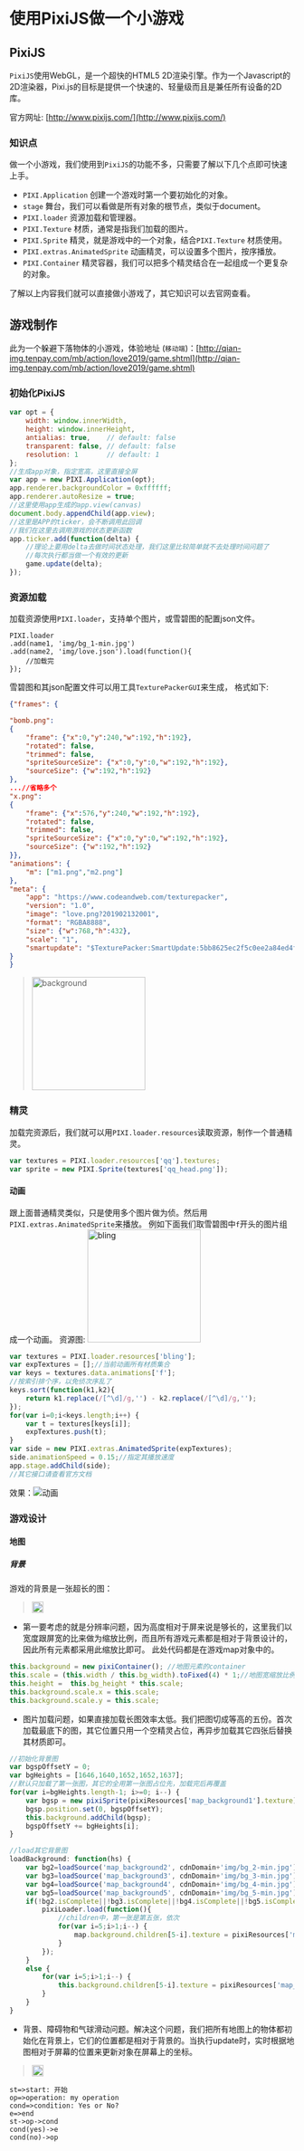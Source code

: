 # 使用PixiJS做一个小游戏
## PixiJS
`PixiJS`使用WebGL，是一个超快的HTML5 2D渲染引擎。作为一个Javascript的2D渲染器，Pixi.js的目标是提供一个快速的、轻量级而且是兼任所有设备的2D库。

官方网址: [http://www.pixijs.com/](http://www.pixijs.com/)

### 知识点
做一个小游戏，我们使用到`PixiJS`的功能不多，只需要了解以下几个点即可快速上手。

* `PIXI.Application` 创建一个游戏时第一个要初始化的对象。
* `stage` 舞台，我们可以看做是所有对象的根节点，类似于document。
* `PIXI.loader` 资源加载和管理器。
* `PIXI.Texture` 材质，通常是指我们加载的图片。
* `PIXI.Sprite` 精灵，就是游戏中的一个对象，结合`PIXI.Texture` 材质使用。
* `PIXI.extras.AnimatedSprite` 动画精灵，可以设置多个图片，按序播放。
* `PIXI.Container` 精灵容器，我们可以把多个精灵结合在一起组成一个更复杂的对象。

了解以上内容我们就可以直接做小游戏了，其它知识可以去官网查看。

## 游戏制作
此为一个躲避下落物体的小游戏，体验地址 (`移动端`)：[http://qian-img.tenpay.com/mb/action/love2019/game.shtml](http://qian-img.tenpay.com/mb/action/love2019/game.shtml)

### 初始化PixiJS
```javascript
var opt = {
    width: window.innerWidth,
    height: window.innerHeight,
    antialias: true,    // default: false
    transparent: false, // default: false
    resolution: 1       // default: 1
};
//生成app对象，指定宽高，这里直接全屏
var app = new PIXI.Application(opt);
app.renderer.backgroundColor = 0xffffff;
app.renderer.autoResize = true;
//这里使用app生成的app.view(canvas)
document.body.appendChild(app.view);
//这里是APP的ticker，会不断调用此回调
//我们在这里去调用游戏的状态更新函数
app.ticker.add(function(delta) {
    //理论上要用delta去做时间状态处理，我们这里比较简单就不去处理时间问题了
    //每次执行都当做一个有效的更新
    game.update(delta);
});
```

### 资源加载
加载资源使用`PIXI.loader`，支持单个图片，或雪碧图的配置json文件。
```
PIXI.loader
.add(name1, 'img/bg_1-min.jpg')
.add(name2, 'img/love.json').load(function(){
    //加载完
});
```
雪碧图和其json配置文件可以用工具`TexturePackerGUI`来生成，
格式如下:
```json
{"frames": {

"bomb.png":
{
	"frame": {"x":0,"y":240,"w":192,"h":192},
	"rotated": false,
	"trimmed": false,
	"spriteSourceSize": {"x":0,"y":0,"w":192,"h":192},
	"sourceSize": {"w":192,"h":192}
},
...//省略多个
"x.png":
{
	"frame": {"x":576,"y":240,"w":192,"h":192},
	"rotated": false,
	"trimmed": false,
	"spriteSourceSize": {"x":0,"y":0,"w":192,"h":192},
	"sourceSize": {"w":192,"h":192}
}},
"animations": {
	"m": ["m1.png","m2.png"]
},
"meta": {
	"app": "https://www.codeandweb.com/texturepacker",
	"version": "1.0",
	"image": "love.png?201902132001",
	"format": "RGBA8888",
	"size": {"w":768,"h":432},
	"scale": "1",
	"smartupdate": "$TexturePacker:SmartUpdate:5bb8625ec2f5c0ee2a84ed4f5a6ad212:f3955dc7846d47f763b8c969f5e7bed3:7f84f9b657b57037d77ff46252171049$"
}
}
```

> <img src="https://raw.githubusercontent.com/jiamao/pixigame/master/img/love.png" height="200px" alt="background"/>

### 精灵
加载完资源后，我们就可以用`PIXI.loader.resources`读取资源，制作一个普通精灵。
```javascript
var textures = PIXI.loader.resources['qq'].textures;
var sprite = new PIXI.Sprite(textures['qq_head.png']);
```
#### 动画

跟上面普通精灵类似，只是使用多个图片做为侦。然后用`PIXI.extras.AnimatedSprite`来播放。
例如下面我们取雪碧图中`f`开头的图片组成一个动画。
资源图: <img src="https://raw.githubusercontent.com/jiamao/pixigame/master/img/bling.png" height="200px" alt="bling"/>

```javascript
var textures = PIXI.loader.resources['bling'];
var expTextures = [];//当前动画所有材质集合
var keys = textures.data.animations['f'];
//按索引排个序，以免侦次序乱了
keys.sort(function(k1,k2){
    return k1.replace(/[^\d]/g,'') - k2.replace(/[^\d]/g,'');
});
for(var i=0;i<keys.length;i++) {
    var t = textures[keys[i]];
    expTextures.push(t);
}
var side = new PIXI.extras.AnimatedSprite(expTextures);
side.animationSpeed = 0.15;//指定其播放速度
app.stage.addChild(side);
//其它接口请查看官方文档
```
效果：![动画](https://raw.githubusercontent.com/jiamao/pixigame/master/img/doc/bling.gif)

### 游戏设计
#### 地图
##### 背景
游戏的背景是一张超长的图： 
> <img src="https://raw.githubusercontent.com/jiamao/pixigame/master/img/bg.jpg" width="20px" alt="background"/>
+ 第一要考虑的就是分辨率问题，因为高度相对于屏来说是够长的，这里我们以宽度跟屏宽的比来做为缩放比例，而且所有游戏元素都是相对于背景设计的，因此所有元素都采用此缩放比即可。
此处代码都是在游戏map对象中的。
```javascript
this.background = new pixiContainer(); //地图元素的container
this.scale = (this.width / this.bg_width).toFixed(4) * 1;//地图宽缩放比例，为整个地图缩放比例
this.height =  this.bg_height * this.scale;
this.background.scale.x = this.scale;
this.background.scale.y = this.scale;
```
+ 图片加载问题，如果直接加载长图效率太低。我们把图切成等高的五份。首次加载最底下的图，其它位置只用一个空精灵占位，再异步加载其它四张后替换其材质即可。
```javascript
//初始化背景图
var bgspOffsetY = 0;
var bgHeights = [1646,1640,1652,1652,1637];
//默认只加载了第一张图，其它的全用第一张图占位先，加载完后再覆盖
for(var i=bgHeights.length-1; i>=0; i--) {
    var bgsp = new pixiSprite(pixiResources['map_background1'].texture);
    bgsp.position.set(0, bgspOffsetY);
    this.background.addChild(bgsp);
    bgspOffsetY += bgHeights[i];
}
```

```javascript
//load其它背景图
loadBackground: function(hs) {
    var bg2=loadSource('map_background2', cdnDomain+'img/bg_2-min.jpg');
    var bg3=loadSource('map_background3', cdnDomain+'img/bg_3-min.jpg');
    var bg4=loadSource('map_background4', cdnDomain+'img/bg_4-min.jpg');
    var bg5=loadSource('map_background5', cdnDomain+'img/bg_5-min.jpg');
    if(!bg2.isComplete||!bg3.isComplete||!bg4.isComplete||!bg5.isComplete){
        pixiLoader.load(function(){
            //children中，第一张是第五张，依次
            for(var i=5;i>1;i--) {
                map.background.children[5-i].texture = pixiResources['map_background' + i].texture;
            }
        });
    }
    else {
        for(var i=5;i>1;i--) {
            this.background.children[5-i].texture = pixiResources['map_background' + i].texture;
        }
    }
}
```
+ 背景、障碍物和气球滑动问题。解决这个问题，我们把所有地图上的物体都初始化在背景上，它们的位置都是相对于背景的。当执行update时，实时根据地图相对于屏幕的位置来更新对象在屏幕上的坐标。
><img src="https://raw.githubusercontent.com/jiamao/pixigame/master/img/doc/bgdemo.png" width="20px" alt="bgdemo"/>

```flow
st=>start: 开始
op=>operation: my operation
cond=>condition: Yes or No?
e=>end
st->op->cond
cond(yes)->e
cond(no)->op
```